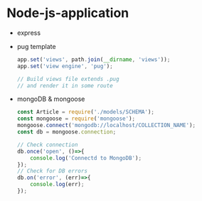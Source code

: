 # Node-js-application

- express

- pug template
    ```js
    app.set('views', path.join(__dirname, 'views'));
    app.set('view engine', 'pug');

    // Build views file extends .pug
    // and render it in some route
    ```

- mongoDB & mongoose
    ```js
    const Article = require('./models/SCHEMA');
    const mongoose = require('mongoose');
    mongoose.connect('mongodb://localhost/COLLECTION_NAME');
    const db = mongoose.connection;

    // Check connection
    db.once('open', ()=>{
        console.log('Connectd to MongoDB');
    });
    // Check for DB errors
    db.on('error', (err)=>{
        console.log(err);
    });
    ```